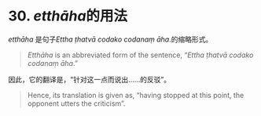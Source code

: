 # 30. *etthāha*的用法
 
*etthāha* 是句子*Ettha ṭhatvā codako codanaṃ āha*.的缩略形式。
> *Etthāha* is an abbreviated form of the sentence, “*Ettha ṭhatvā codako codanaṃ āha*.”

因此，它的翻译是，“针对这一点而说出……的反驳”。
> Hence, its translation is given as, “having stopped at this point, the opponent utters the criticism”.

